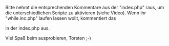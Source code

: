 Bitte nehmt die entsprechenden Kommentare aus der "index.php" raus, um die unterschiedlichen Scripte zu aktivieren (siehe Video).
Wenn ihr "while.inc.php" laufen lassen wollt, kommentiert das <form> in der index.php aus.

Viel Spaß beim ausprobieren,
Torsten ;-)